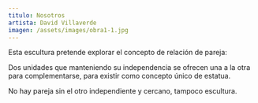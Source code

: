 ```yaml
---
titulo: Nosotros
artista: David Villaverde
imagen: /assets/images/obra1-1.jpg
---
```


Esta escultura pretende explorar el concepto de relación de pareja:

Dos unidades que manteniendo su independencia se ofrecen una a la otra para complementarse, para existir como concepto único de estatua.

No hay pareja sin el otro independiente y cercano, tampoco escultura.

